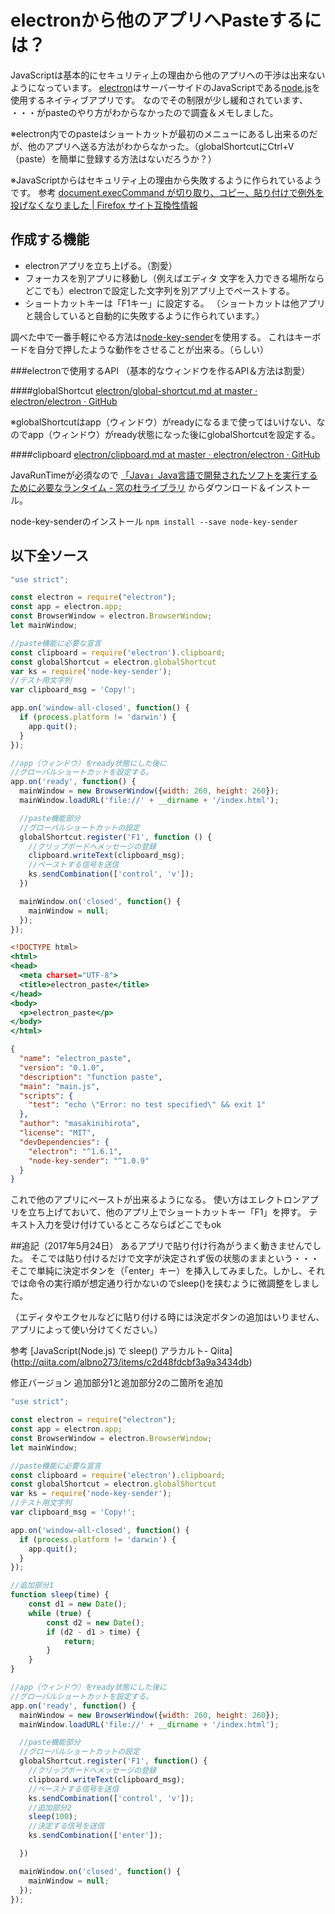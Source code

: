 <!--
title:   electronアプリから他のアプリへpasteするには？のメモ。
tags:    Electron,Node.js,paste
id:      1f9814c5b0bf6ca82d2d
private: false
-->
# electronから他のアプリへPasteするには？
JavaScriptは基本的にセキュリティ上の理由から他のアプリへの干渉は出来ないようになっています。
[electron](https://electron.atom.io/)はサーバーサイドのJavaScriptである[node.js](https://nodejs.org/ja/)を使用するネイティブアプリです。
なのでその制限が少し緩和されています、
・・・がpasteのやり方がわからなかったので調査＆メモしました。

※electron内でのpasteはショートカットが最初のメニューにあるし出来るのだが、他のアプリへ送る方法がわからなかった。（globalShortcutにCtrl+V（paste）を簡単に登録する方法はないだろうか？）

※JavaScriptからはセキュリティ上の理由から失敗するように作られているようです。
参考
[document.execCommand が切り取り、コピー、貼り付けで例外を投げなくなりました | Firefox サイト互換性情報](https://www.fxsitecompat.com/ja/docs/2015/document-execcommand-for-cut-copy-and-paste-no-longer-throws/)

## 作成する機能
- electronアプリを立ち上げる。（割愛）
- フォーカスを別アプリに移動し（例えばエディタ 文字を入力できる場所ならどこでも）electronで設定した文字列を別アプリ上でペーストする。
- ショートカットキーは「F1キー」に設定する。
（ショートカットは他アプリと競合していると自動的に失敗するように作られています。）

調べた中で一番手軽にやる方法は[node-key-sender](https://www.npmjs.com/package/node-key-sender)を使用する。
これはキーボードを自分で押したような動作をさせることが出来る。（らしい）

###electronで使用するAPI
（基本的なウィンドウを作るAPI＆方法は割愛）

####globalShortcut
[electron/global-shortcut.md at master · electron/electron · GitHub](https://github.com/electron/electron/blob/master/docs-translations/jp/api/global-shortcut.md)

※globalShortcutはapp（ウィンドウ）がreadyになるまで使ってはいけない、なのでapp（ウィンドウ）がready状態になった後にglobalShortcutを設定する。

####clipboard
[electron/clipboard.md at master · electron/electron · GitHub](https://github.com/electron/electron/blob/master/docs-translations/jp/api/clipboard.md)

JavaRunTimeが必須なので
[「Java」Java言語で開発されたソフトを実行するために必要なランタイム - 窓の杜ライブラリ](http://forest.watch.impress.co.jp/library/software/javaruntime/)
からダウンロード＆インストール。

node-key-senderのインストール
`npm install --save node-key-sender`

## 以下全ソース

```js:main.js
"use strict";

const electron = require("electron");
const app = electron.app;
const BrowserWindow = electron.BrowserWindow;
let mainWindow;

//paste機能に必要な宣言
const clipboard = require('electron').clipboard;
const globalShortcut = electron.globalShortcut
var ks = require('node-key-sender');
//テスト用文字列
var clipboard_msg = 'Copy!';

app.on('window-all-closed', function() {
  if (process.platform != 'darwin') {
    app.quit();
  }
});

//app（ウィンドウ）をready状態にした後に
//グローバルショートカットを設定する。
app.on('ready', function() {
  mainWindow = new BrowserWindow({width: 260, height: 260});
  mainWindow.loadURL('file://' + __dirname + '/index.html');

  //paste機能部分
  //グローバルショートカットの設定
  globalShortcut.register('F1', function () {
    //クリップボードへメッセージの登録
    clipboard.writeText(clipboard_msg);
    //ペーストする信号を送信
    ks.sendCombination(['control', 'v']);
  })

  mainWindow.on('closed', function() {
    mainWindow = null;
  });
});

```

```html:index.html
<!DOCTYPE html>
<html>
<head>
  <meta charset="UTF-8">
  <title>electron_paste</title>
</head>
<body>
  <p>electron_paste</p>
</body>
</html>
```

```json:package.json
{
  "name": "electron_paste",
  "version": "0.1.0",
  "description": "function paste",
  "main": "main.js",
  "scripts": {
    "test": "echo \"Error: no test specified\" && exit 1"
  },
  "author": "masakinihirota",
  "license": "MIT",
  "devDependencies": {
    "electron": "^1.6.1",
    "node-key-sender": "^1.0.9"
  }
}

```

これで他のアプリにペーストが出来るようになる。
使い方はエレクトロンアプリを立ち上げておいて、他のアプリ上でショートカットキー「F1」を押す。
テキスト入力を受け付けているところならばどこでもok


##追記（2017年5月24日）
あるアプリで貼り付け行為がうまく動きませんでした。
そこでは貼り付けるだけで文字が決定されず仮の状態のままという・・・
そこで単純に決定ボタンを（「enter」キー）を挿入してみました。しかし、それでは命令の実行順が想定通り行かないのでsleep()を挟むように微調整をしました。

（エディタやエクセルなどに貼り付ける時には決定ボタンの追加はいりません、アプリによって使い分けてください。）

参考
[JavaScript(Node.js) で sleep() アラカルト- Qiita] (http://qiita.com/albno273/items/c2d48fdcbf3a9a3434db)

修正バージョン
追加部分1と追加部分2の二箇所を追加

```js:main.js
"use strict";

const electron = require("electron");
const app = electron.app;
const BrowserWindow = electron.BrowserWindow;
let mainWindow;

//paste機能に必要な宣言
const clipboard = require('electron').clipboard;
const globalShortcut = electron.globalShortcut
var ks = require('node-key-sender');
//テスト用文字列
var clipboard_msg = 'Copy!';

app.on('window-all-closed', function() {
  if (process.platform != 'darwin') {
    app.quit();
  }
});

//追加部分1
function sleep(time) {
    const d1 = new Date();
    while (true) {
        const d2 = new Date();
        if (d2 - d1 > time) {
            return;
        }
    }
}

//app（ウィンドウ）をready状態にした後に
//グローバルショートカットを設定する。
app.on('ready', function() {
  mainWindow = new BrowserWindow({width: 260, height: 260});
  mainWindow.loadURL('file://' + __dirname + '/index.html');

  //paste機能部分
  //グローバルショートカットの設定
  globalShortcut.register('F1', function() {
    //クリップボードへメッセージの登録
    clipboard.writeText(clipboard_msg);
    //ペーストする信号を送信
    ks.sendCombination(['control', 'v']);
    //追加部分2
    sleep(100);
    //決定する信号を送信
    ks.sendCombination(['enter']);

  })

  mainWindow.on('closed', function() {
    mainWindow = null;
  });
});

```